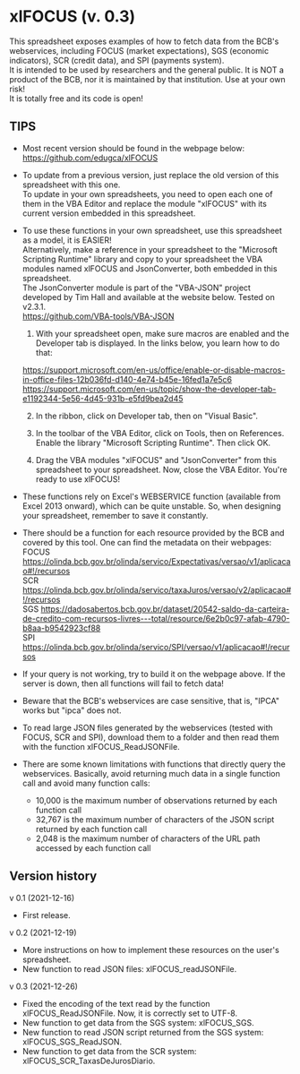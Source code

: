 # **xlFOCUS (v. 0.3)**																		
																		
This spreadsheet exposes examples of how to fetch data from the BCB's webservices, including FOCUS (market expectations), SGS (economic indicators), SCR (credit data), and SPI (payments system).																		
It is intended to be used by researchers and the general public. It is NOT a product of the BCB, nor it is maintained by that institution. Use at your own risk!																		
It is totally free and its code is open!																		
																		
## **TIPS**																		
																		
* Most recent version should be found in the webpage below:																		
https://github.com/edugca/xlFOCUS																		
																		
* To update from a previous version, just replace the old version of this spreadsheet with this one.																		
To update in your own spreadsheets, you need to open each one of them in the VBA Editor and replace the module "xlFOCUS" with its current version embedded in this spreadsheet.																		
																		
* To use these functions in your own spreadsheet, use this spreadsheet as a model, it is EASIER!																		
Alternatively, make a reference in your spreadsheet to the "Microsoft Scripting Runtime" library and copy to your spreadsheet the VBA modules named xlFOCUS and JsonConverter, both embedded in this spreadsheet.																		
The JsonConverter module is part of the "VBA-JSON" project developed by Tim Hall and available at the website below. Tested on v2.3.1.																		
https://github.com/VBA-tools/VBA-JSON																		
																		
	1) With your spreadsheet open, make sure macros are enabled and the Developer tab is displayed. In the links below, you learn how to do that:																	
																		
	https://support.microsoft.com/en-us/office/enable-or-disable-macros-in-office-files-12b036fd-d140-4e74-b45e-16fed1a7e5c6																	
	https://support.microsoft.com/en-us/topic/show-the-developer-tab-e1192344-5e56-4d45-931b-e5fd9bea2d45																	
																		
	2) In the ribbon, click on Developer tab, then on "Visual Basic".																	
																		
	3) In the toolbar of the VBA Editor, click on Tools, then on References. Enable the library "Microsoft Scripting Runtime". Then click OK.																	
																		
																		
	4) Drag the VBA modules "xlFOCUS" and "JsonConverter" from this spreadsheet to your spreadsheet. Now, close the VBA Editor. You're ready to use xlFOCUS!																	
																		
																		
* These functions rely on Excel's WEBSERVICE function (available from Excel 2013 onward), which can be quite unstable. So, when designing your spreadsheet, remember to save it constantly.																		
																		
* There should be a function for each resource provided by the BCB and covered by this tool. One can find the metadata on their webpages:																		
FOCUS	https://olinda.bcb.gov.br/olinda/servico/Expectativas/versao/v1/aplicacao#!/recursos																	
SCR	https://olinda.bcb.gov.br/olinda/servico/taxaJuros/versao/v2/aplicacao#!/recursos																	
SGS	https://dadosabertos.bcb.gov.br/dataset/20542-saldo-da-carteira-de-credito-com-recursos-livres---total/resource/6e2b0c97-afab-4790-b8aa-b9542923cf88																	
SPI	https://olinda.bcb.gov.br/olinda/servico/SPI/versao/v1/aplicacao#!/recursos																	
																		
* If your query is not working, try to build it on the webpage above. If the server is down, then all functions will fail to fetch data!																		
																		
* Beware that the BCB's  webservices are case sensitive, that is, "IPCA" works but "ipca" does not.																		
																		
* To read large JSON files generated by the webservices (tested with FOCUS, SCR and SPI), download them to a folder and then read them with the function xlFOCUS_ReadJSONFile.																		
																		
* There are some known limitations with functions that directly query the webservices. Basically, avoid returning much data in a single function call and avoid many function calls:																		
	* 10,000 is the maximum number of observations returned by each function call																	
	* 32,767 is the maximum number of characters of the JSON script returned by each function call																	
	* 2,048 is the maximum number of characters of the URL path accessed by each function call																	
																		
## **Version history**																	
																		
v 0.1 (2021-12-16)

* First release.																		
																		
v 0.2 (2021-12-19)

* More instructions on how to implement these resources on the user's spreadsheet.												
* New function to read JSON files: xlFOCUS_readJSONFile.																		
																		
v 0.3 (2021-12-26)

* Fixed the encoding of the text read by the function xlFOCUS_ReadJSONFile. Now, it is correctly set to UTF-8.									
* New function to get data from the SGS system: xlFOCUS_SGS.															
* New function to read JSON script returned from the SGS system: xlFOCUS_SGS_ReadJSON.												
* New function to get data from the SCR system: xlFOCUS_SCR_TaxasDeJurosDiario.													
